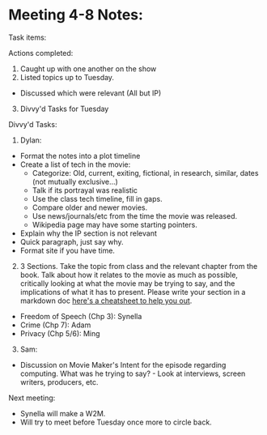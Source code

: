 # Meeting 4-8 Notes:

Task items:

Actions completed:
1. Caught up with one another on the show
2. Listed topics up to Tuesday.
 - Discussed which were relevant (All but IP)
3. Divvy'd Tasks for Tuesday

Divvy'd Tasks:
1. Dylan:
- Format the notes into a plot timeline
- Create a list of tech in the movie:
  - Categorize: Old, current, exiting, fictional, in research, similar, dates (not mutually exclusive...)
  - Talk if its portrayal was realistic
  - Use the class tech timeline, fill in gaps. 
  - Compare older and newer movies. 
  - Use news/journals/etc from the time the movie was released.
  - Wikipedia page may have some starting pointers.
- Explain why the IP section is not relevant
 - Quick paragraph, just say why.
- Format site if you have time.

2. 3 Sections. Take the topic from class and the relevant chapter from the book. Talk about how it relates to the movie as much as possible, critically looking at what the movie may be trying to say, and the implications of what it has to present. Please write your section in a markdown doc [here's a cheatsheet to help you out](https://github.com/adam-p/markdown-here/wiki/Markdown-Cheatsheet).
 - Freedom of Speech (Chp 3): Synella
 - Crime (Chp 7): Adam
 - Privacy (Chp 5/6): Ming

3. Sam:
- Discussion on Movie Maker's Intent for the episode regarding computing. What was he trying to say? - Look at interviews, screen writers, producers, etc.


Next meeting:
- Synella will make a W2M.
- Will try to meet before Tuesday once more to circle back.